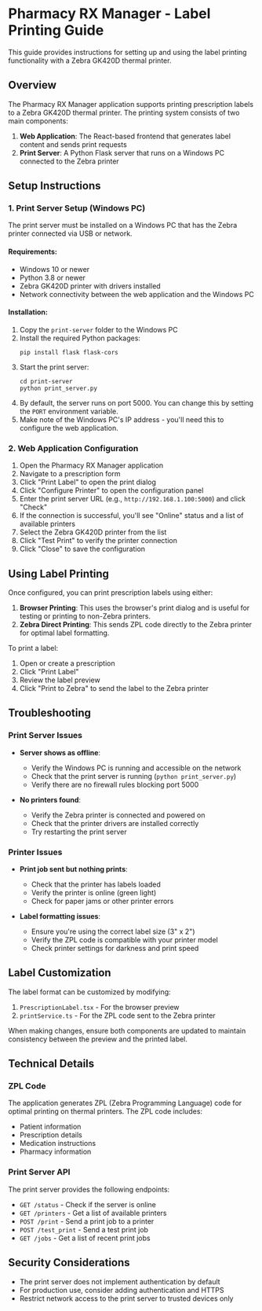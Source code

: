 # Pharmacy RX Manager - Label Printing Guide

This guide provides instructions for setting up and using the label printing functionality with a Zebra GK420D thermal printer.

## Overview

The Pharmacy RX Manager application supports printing prescription labels to a Zebra GK420D thermal printer. The printing system consists of two main components:

1. **Web Application**: The React-based frontend that generates label content and sends print requests
2. **Print Server**: A Python Flask server that runs on a Windows PC connected to the Zebra printer

## Setup Instructions

### 1. Print Server Setup (Windows PC)

The print server must be installed on a Windows PC that has the Zebra printer connected via USB or network.

#### Requirements:
- Windows 10 or newer
- Python 3.8 or newer
- Zebra GK420D printer with drivers installed
- Network connectivity between the web application and the Windows PC

#### Installation:

1. Copy the `print-server` folder to the Windows PC
2. Install the required Python packages:
   ```
   pip install flask flask-cors
   ```
3. Start the print server:
   ```
   cd print-server
   python print_server.py
   ```
4. By default, the server runs on port 5000. You can change this by setting the `PORT` environment variable.
5. Make note of the Windows PC's IP address - you'll need this to configure the web application.

### 2. Web Application Configuration

1. Open the Pharmacy RX Manager application
2. Navigate to a prescription form
3. Click "Print Label" to open the print dialog
4. Click "Configure Printer" to open the configuration panel
5. Enter the print server URL (e.g., `http://192.168.1.100:5000`) and click "Check"
6. If the connection is successful, you'll see "Online" status and a list of available printers
7. Select the Zebra GK420D printer from the list
8. Click "Test Print" to verify the printer connection
9. Click "Close" to save the configuration

## Using Label Printing

Once configured, you can print prescription labels using either:

1. **Browser Printing**: This uses the browser's print dialog and is useful for testing or printing to non-Zebra printers.
2. **Zebra Direct Printing**: This sends ZPL code directly to the Zebra printer for optimal label formatting.

To print a label:

1. Open or create a prescription
2. Click "Print Label"
3. Review the label preview
4. Click "Print to Zebra" to send the label to the Zebra printer

## Troubleshooting

### Print Server Issues

- **Server shows as offline**: 
  - Verify the Windows PC is running and accessible on the network
  - Check that the print server is running (`python print_server.py`)
  - Verify there are no firewall rules blocking port 5000

- **No printers found**:
  - Verify the Zebra printer is connected and powered on
  - Check that the printer drivers are installed correctly
  - Try restarting the print server

### Printer Issues

- **Print job sent but nothing prints**:
  - Check that the printer has labels loaded
  - Verify the printer is online (green light)
  - Check for paper jams or other printer errors

- **Label formatting issues**:
  - Ensure you're using the correct label size (3" x 2")
  - Verify the ZPL code is compatible with your printer model
  - Check printer settings for darkness and print speed

## Label Customization

The label format can be customized by modifying:

1. `PrescriptionLabel.tsx` - For the browser preview
2. `printService.ts` - For the ZPL code sent to the Zebra printer

When making changes, ensure both components are updated to maintain consistency between the preview and the printed label.

## Technical Details

### ZPL Code

The application generates ZPL (Zebra Programming Language) code for optimal printing on thermal printers. The ZPL code includes:

- Patient information
- Prescription details
- Medication instructions
- Pharmacy information

### Print Server API

The print server provides the following endpoints:

- `GET /status` - Check if the server is online
- `GET /printers` - Get a list of available printers
- `POST /print` - Send a print job to a printer
- `POST /test_print` - Send a test print job
- `GET /jobs` - Get a list of recent print jobs

## Security Considerations

- The print server does not implement authentication by default
- For production use, consider adding authentication and HTTPS
- Restrict network access to the print server to trusted devices only
